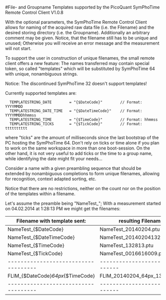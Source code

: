 #File- and Groupname Templates supported by the PicoQuant SymPhoTime Remote Control Client V1.0.8


With the optional parameters, the SymPhoTime Remote Control Client allows for naming of the acquired raw data file (i.e. the Filename) and the desired storing directory (i.e. the Groupname). Additionally an arbitrary comment may be given. Notice, that the filename still has to be unique and unused; Otherwise you will receive an error message and the measurement will not start.

To support the user in construction of unique filenames, the small remote client offers a new feature: The names transferred may contain special token, so called "templates" which will be substituted by SymPhoTime 64 with unique, nonambiguous strings.

Notice:  The discontinued SymPhoTime 32 doesn't support templates!

Currently supported templates are:
```
  TEMPLATESTRING_DATE        = "{$DateCode}"        // Format: YYYYMMDD
  TEMPLATESTRING_DATE_TIME   = "{$DateTimeCode}"    // Format: YYYYMMDDhhmmss
  TEMPLATESTRING_TIME        = "{$TimeCode}"        // Format: hhmmss
  TEMPLATESTRING_TICKS       = "{$TickCode}"        // Format: tttttttttt
```

where "ticks" are the amount of milliseconds since the last bootstrap of the PC hosting the SymPhoTime 64. Don't rely on ticks or time alone if you plan to work on the same workspace in more than one boot-session. On the other hand, it is not very useful to add ticks or the time to a group name, while identifying the date might fit your needs...

Consider a name with a given preambling sequence that should be extended by nonambiguous completions to form unique filenames, allowing for recognition, context adapted sorting, etc.

Notice that there are no restrictions, neither on the count nor on the position of the templates within a filename.

Let's assume the preamble being "NameTest_"; With a measurement started on 04.02.2014 at 1:28:13 PM we might get the filenames:


  | Filename with template sent:       | resulting Filename:            |
  |------------------------------------|--------------------------------|
  | NameTest_{$DateCode}               | NameTest_20140204.ptu          |
  | NameTest_{$DateTimeCode}           | NameTest_20140204132813.ptu    |
  | NameTest_{$TimeCode}               | NameTest_132813.ptu            |
  | NameTest_{$TickCode}               | NameTest_0016616009.ptu        |
  |------------------------------------|--------------------------------|
  | FLIM_{$DateCode}_64px_{$TimeCode}  | FLIM_20140204_64px_132813.ptu  |
  |------------------------------------|--------------------------------|
